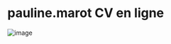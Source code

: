 # pauline.marot CV en ligne 
![image](https://user-images.githubusercontent.com/73278758/148202823-904a7275-6620-4f8b-bdc8-9ce81e9b9f11.png)

